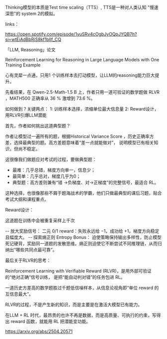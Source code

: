 Thinking模型的本质是Test time scaling（TTS）, TTS是一种对人类认知 "慢速深思"的 system 2的模拟。

links：

https://open.spotify.com/episode/1yuSRv4cOgbJyOQpJYQB7h?si=wtEiAdBbRiS8kf1blIf_CQ


「LLM, Reasoning」论文

Reinforcement Learning for Reasoning in Large Language Models with One Training Example

心有灵犀一点通，只用1 个训练样本去打动模型，让LLM的reasoning能力巨大提升。

先看结果，在 Qwen-2.5-Math-1.5 B 上，作者只用一道可验证的数学题做 RLVR ，MATH500 正确率从 36 % 激增到 73.6 %。

如何做到？关键两点：
1: 训练样本选择，浓缩单位最大信息量
2: Reward设计，用RLVR引爆LLM潜能

首先，作者如何挑出这道典型题？

作者让模型过一遍所有的题，根据Historical Variance Score ，历史正确率方差，选择最典型的题。高方差题意味着“差一点就能做对”， 说明模型已有相关知识，但尚不稳定。

这很像我们做题应对考试的过程，要做典型题：
- 最难：几乎总错，梯度方向单一，信息少；
- 最简单：几乎总对，梯度几乎为0；
- 典型题：高方差则兼有“错 ->负梯度、对->正梯度”的完整信号，最适合 RL。

这种选择，也很像那些不屑于题海战术的学霸，他们只做最典型的课后习题，贴合考试大纲和课程重点。

Reward设计：

这道题在训练中会被重复采样上千次

-- 放大奖励信号： 二元 0/1 reward：失败永远给 −1，成功给 +1，梯度方向稳定且幅度大。
-- 探索熵正则 Entropy Bonus： 迫使策略保持输出多样性，防止模型死记硬背，奖励同一道题的发散思维。熵正则迫使它不断尝试不同推理链，从而归纳出“哪些共同点最可靠”。

最后关于RLVR的思考：

Reinforcement Learning with Verifiable Reward (RLVR)，是用外部可验证的“绝对正确”信号训练， 是把“能自动判对错”的任务包进 RL。

一道历史方差高的数学题胜过千题低信噪样本，从信息论视角即“单位 reward 的互信息最大”。

RLVR的过程，不是产生新的知识，而是主要是在激活大模型已有能力。

在LLM + RL 时代，最昂贵的也许不再是数据，而是高质量、可执行的约束，写得出 reward 函数，就能用 RL 把潜能变功能。

https://arxiv.org/abs/2504.20571
